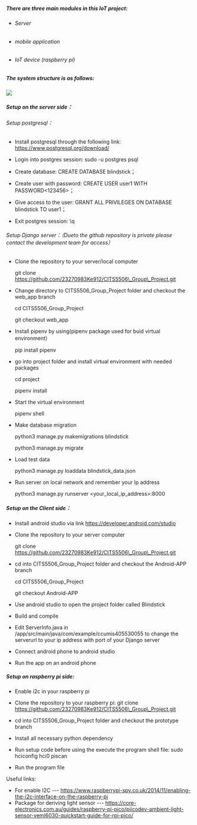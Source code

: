 ##### There are three main modules in this IoT project: 

- ###### Server
- ###### mobile application 
- ###### IoT device (raspberry pi)

##### The system structure is as follows:

![](project_structure.png)

##### Setup on the server side：

###### Setup postgresql：

- Install postgresql through the following link: <https://www.postgresql.org/download/>

- Login into postgres session: sudo -u postgres psql
- Create database: CREATE DATABASE blindstick；
- Create user with password: CREATE USER user1 WITH PASSWORD<123456>；
- Give access to the user: GRANT ALL PRIVILEGES ON DATABASE blindstick TO user1；
- Exit postgres session: \q

###### Setup Django server：（Dueto the github repository is private please contact the development team for access）

- Clone the repository to your server/local computer

  git clone https://github.com/23270983Ke912/CITS5506\_Group\_Project.git

- Change directory to CITS5506\_Group\_Project folder and checkout the web\_app branch

  cd CITS5506\_Group\_Project

  git checkout web\_app

- Install pipenv by using(pipenv package used for buid virtual environment）

  pip install pipenv

- go into project folder and install virtual environment with needed packages

  cd project

  pipenv install

- Start the virtual environment 

  pipenv shell

- Make database migration

  python3 manage.py makemigrations blindstick

  python3 manage.py migrate

- Load test data

  python3 manage.py loaddata blindstick\_data.json

- Run server on local network and remember your Ip address

  python3 manage.py runserver <your\_local\_ip\_address>:8000

##### Setup on the Client side：

- Install android studio via link <https://developer.android.com/studio>
- Clone the repository to your server computer

  git clone https://github.com/23270983Ke912/CITS5506\_Group\_Project.git

- cd into CITS5506\_Group\_Project folder and checkout the Android-APP branch

  cd CITS5506\_Group\_Project

  git checkout Android-APP

- Use android studio to open the project folder called Blindstick
- Build and compile
- Edit ServerInfo.java in /app/src/main/java/com/example/ccumis405530055 to change the serverurl to your ip address with port of your Django server
- Connect android phone to android studio 
- Run the app on an android phone

##### Setup on raspberry pi side:

- Enable i2c in your raspberry pi 
- Clone the repository to your raspberry pi:
  git clone https://github.com/23270983Ke912/CITS5506\_Group\_Project.git

- cd into CITS5506\_Group\_Project folder and checkout the prototype branch
- Install all necessary python dependency 
- Run setup code before using the execute the program shell file: sudo hciconfig hci0 piscan

- Run the program file


Useful links: 

- For enable I2C --- <https://www.raspberrypi-spy.co.uk/2014/11/enabling-the-i2c-interface-on-the-raspberry-pi>
- Package for deriving light sensor --- <https://core-electronics.com.au/guides/raspberry-pi-pico/piicodev-ambient-light-sensor-veml6030-quickstart-guide-for-rpi-pico/>



